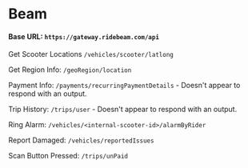 # Beam

#### Base URL: `https://gateway.ridebeam.com/api`

Get Scooter Locations `/vehicles/scooter/latlong`

Get Region Info: `/geoRegion/location`

Payment Info: `/payments/recurringPaymentDetails` - Doesn't appear to respond with an output.

Trip History: `/trips/user` - Doesn't appear to respond with an output.

Ring Alarm: `/vehicles/<internal-scooter-id>/alarmByRider`

Report Damaged: `/vehicles/reportedIssues`

Scan Button Pressed: `/trips/unPaid`
